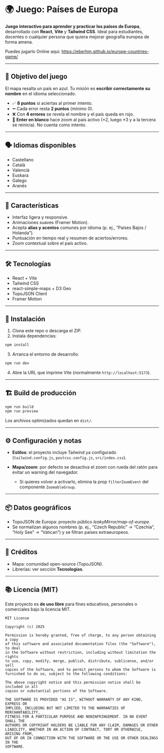 # 🌍 Juego: Países de Europa

**Juego interactivo para aprender y practicar los países de Europa**, desarrollado con **React**, **Vite** y **Tailwind CSS**.
Ideal para estudiantes, docentes o cualquier persona que quiera mejorar geografía europea de forma amena.

Puedes jugarlo Online aqui: https://eberhm.github.io/europe-countries-game/

---

## 🎯 Objetivo del juego

El mapa resalta un país en azul. Tu misión es **escribir correctamente su nombre** en el idioma seleccionado.

* ✅ **8 puntos** si aciertas al primer intento.
* ➖ Cada error resta **2 puntos** (mínimo 0).
* ❌ Con **4 errores** se revela el nombre y el país queda en rojo.
* 🔎 **Enter en blanco** hace zoom al país activo (×2, luego ×3 y a la tercera se reinicia). No cuenta como intento.

---

## 🗣️ Idiomas disponibles

* Castellano
* Català
* Valencià
* Euskara
* Galego
* Aranés

---

## 🧩 Características

* Interfaz ligera y responsive.
* Animaciones suaves (Framer Motion).
* Acepta **alias y acentos** comunes por idioma (p. ej., “Países Bajos / Holanda”).
* Puntuación en tiempo real y resumen de aciertos/errores.
* Zoom contextual sobre el país activo.

---

## 🛠️ Tecnologías

* React + Vite
* Tailwind CSS
* react-simple-maps + D3 Geo
* TopoJSON Client
* Framer Motion

---

## 🚀 Instalación

1. Clona este repo o descarga el ZIP.
2. Instala dependencias:

```bash
npm install
```

3. Arranca el entorno de desarrollo:

```bash
npm run dev
```

4. Abre la URL que imprime Vite (normalmente `http://localhost:5173`).

---

## 🏗️ Build de producción

```bash
npm run build
npm run preview
```

Los archivos optimizados quedan en `dist/`.

---

## ⚙️ Configuración y notas

* **Estilos**: el proyecto incluye Tailwind ya configurado (`tailwind.config.js`, `postcss.config.js`, `src/index.css`).
* **Mapa/zoom**: por defecto se desactiva el zoom con rueda del ratón para evitar un warning del navegador.

  * Si quieres volver a activarlo, elimina la prop `filterZoomEvent` del componente `ZoomableGroup`.

---

## 📦 Datos geográficos

* TopoJSON de Europa: proyecto público *leakyMirror/map-of-europe*.
* Se normalizan algunos nombres (p. ej., “Czech Republic” → “Czechia”, “Holy See” → “Vatican”) y se filtran países extraeuropeos.

---

## 👥 Créditos

* Mapa: comunidad open-source (TopoJSON).
* Librerías: ver sección **Tecnologías**.

---

## 📚 Licencia (MIT)

Este proyecto es **de uso libre** para fines educativos, personales o comerciales bajo la licencia MIT.

```
MIT License

Copyright (c) 2025

Permission is hereby granted, free of charge, to any person obtaining a copy
of this software and associated documentation files (the "Software"), to deal
in the Software without restriction, including without limitation the rights
to use, copy, modify, merge, publish, distribute, sublicense, and/or sell
copies of the Software, and to permit persons to whom the Software is
furnished to do so, subject to the following conditions:

The above copyright notice and this permission notice shall be included in all
copies or substantial portions of the Software.

THE SOFTWARE IS PROVIDED "AS IS", WITHOUT WARRANTY OF ANY KIND, EXPRESS OR
IMPLIED, INCLUDING BUT NOT LIMITED TO THE WARRANTIES OF MERCHANTABILITY,
FITNESS FOR A PARTICULAR PURPOSE AND NONINFRINGEMENT. IN NO EVENT SHALL THE
AUTHORS OR COPYRIGHT HOLDERS BE LIABLE FOR ANY CLAIM, DAMAGES OR OTHER
LIABILITY, WHETHER IN AN ACTION OF CONTRACT, TORT OR OTHERWISE, ARISING FROM,
OUT OF OR IN CONNECTION WITH THE SOFTWARE OR THE USE OR OTHER DEALINGS IN THE
SOFTWARE.
```

